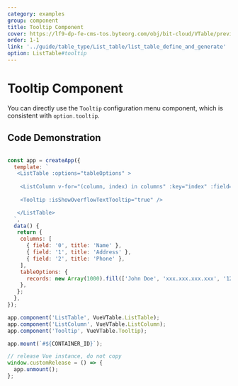 ```yaml
---
category: examples
group: component
title: Tooltip Component
cover: https://lf9-dp-fe-cms-tos.byteorg.com/obj/bit-cloud/VTable/preview/vue-tooltip.png
order: 1-1
link: '../guide/table_type/List_table/list_table_define_and_generate'
option: ListTable#tooltip
---
```


# Tooltip Component

You can directly use the `Tooltip` configuration menu component, which is consistent with `option.tooltip`.

## Code Demonstration
```javascript livedemo template=vtable-vue

const app = createApp({
  template: `
   <ListTable :options="tableOptions" >
    
    <ListColumn v-for="(column, index) in columns" :key="index" :field="column.field" :title="column.title" />
    
    <Tooltip :isShowOverflowTextTooltip="true" />   

   </ListTable>
  `,
  data() {
   return {
    columns: [
      { field: '0', title: 'Name' },        
      { field: '1', title: 'Address' },
      { field: '2', title: 'Phone' },
    ],
    tableOptions: {
      records: new Array(1000).fill(['John Doe', 'xxx.xxx.xxx.xxx', '12345678901']),
    },
   };
  },
});

app.component('ListTable', VueVTable.ListTable);
app.component('ListColumn', VueVTable.ListColumn);
app.component('Tooltip', VueVTable.Tooltip);

app.mount(`#${CONTAINER_ID}`);

// release Vue instance, do not copy
window.customRelease = () => {
  app.unmount();
};

```